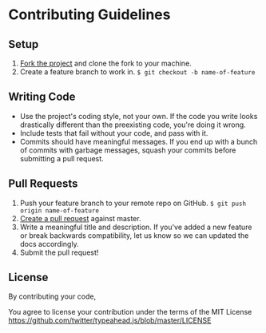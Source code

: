 Contributing Guidelines
=======================

Setup
-----

1. [Fork the project][how-to-fork] and clone the fork to your machine.
2. Create a feature branch to work in. `$ git checkout -b name-of-feature`

Writing Code
------------

* Use the project's coding style, not your own. If the code you write looks drastically different than the preexisting code, you're doing it wrong.
* Include tests that fail without your code, and pass with it.
* Commits should have meaningful messages. If you end up with a bunch of commits with garbage messages, squash your commits before submitting a pull request.

Pull Requests
-------------

1. Push your feature branch to your remote repo on GitHub. `$ git push origin name-of-feature`
2. [Create a pull request][create-pull-request] against master.
3. Write a meaningful title and description. If you've added a new feature or break backwards compatibility, let us know so we can updated the docs accordingly.
5. Submit the pull request!

[how-to-fork]: https://help.github.com/articles/fork-a-repo
[create-pull-request]: https://help.github.com/articles/creating-a-pull-request

License
-------

By contributing your code,

You agree to license your contribution under the terms of the MIT License
https://github.com/twitter/typeahead.js/blob/master/LICENSE
